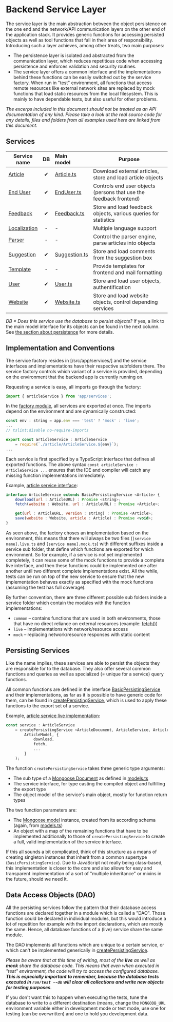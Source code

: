 # Backend Service Layer

The service layer is the main abstraction between the object persistence on the one end and the network/API communication layers on the other end of the application stack. It provides generic functions for accessing persisted objects as well as tool functions that fall in their area of responsibility. Introducing such a layer achieves, among other treats, two main purposes:

* The persistence layer is isolated and abstracted from the communication layer, which reduces repetitious code when accessing persistence and enforces validation and security routines.
* The service layer offers a common interface and the implementations behind these functions can be easily switched out by the service factory. When run in "test" environment, all functions that access remote resources like external network sites are replaced by mock functions that load static resources from the local filesystem. This is mainly to have dependable tests, but also useful for other problems.

_The excerps included in this document should not be treated as an API documentation of any kind. Please take a look at the real source code for any details, files and folders from all examples used here are linked from this document._

## Services

Service<br/>name | DB | Main<br/>model | Purpose
---------------- |:--:|:-------------- | -------
[Article](/src/app/services/article/ArticleService.ts) | ✔ | [Article.ts](/src/base/Article.ts) | Download external articles, store and load article objects
[End User](/src/app/services/enduser/EndUserService.ts) | ✔ | [EndUser.ts](/src/base/EndUser.ts) | Controls end user objects (persons that use the feedback frontend)
[Feedback](/src/app/services/feedback/FeedbackService.ts) | ✔ | [Feedback.ts](/src/base/Feedback.ts) | Store and load feedback objects, various queries for statistics
[Localization](/src/app/services/LocalizationService.ts) | - | - | Multiple language support
[Parser](/src/app/services/parser/ParserService.ts) | - | - | Control the parser engine, parse articles into objects
[Suggestion](/src/app/services/suggestion/SuggestionService.ts) | ✔ | [Suggestion.ts](/src/base/Suggestion.ts) | Store and load comments from the suggestion box
[Template](/src/app/services/template/TemplateService.ts) | - | - | Provide templates for frontend and mail formatting
[User](/src/app/services/user/UserService.ts) | ✔ | [User.ts](/src/base/User.ts) | Store and load user objects, authentification
[Website](/src/app/services/website/WebsiteService.ts) | ✔ | [Website.ts](/src/base/Website.ts) | Store and load website objects, control depending services

_DB = Does this service use the database to persist objects?_ If yes, a link to the main model interface for its objects can be found in the next column. See [the section about persistence](#persisting-services) for more details.

## Implementation and Conventions

The service factory resides in [/src/app/services/] and the service interfaces and implementations have their respective subfolders there. The service factory controls which variant of a service is provided, depending on the environment that the backend app is currently running on.

Requesting a service is easy, all imports go through the factory:
```javascript
import { articleService } from 'app/services';
```

In the [factory module](/src/app/services/index.ts), all services are exported at once. The imports depend on the environment and are dynamically constructed:
```javascript
const env : string = app.env === 'test' ? 'mock' : 'live';
...
// tslint:disable no-require-imports

export const articleService : ArticleService
	= require(`./article/ArticleService.${env}`);
...
```

Each service is first specified by a TypeScript interface that defines all exported functions. The above syntax `const articleService : ArticleService ...` ensures that the IDE and compiler will catch any missing function implementations immediately.

Example, [article service interface](/src/app/services/article/ArticleService.ts):
```javascript
interface ArticleService extends BasicPersistingService <Article> {
	download(url : ArticleURL) : Promise <string>;
	fetch(website : Website, url : ArticleURL) : Promise <Article>;

	get(url : ArticleURL, version : string) : Promise <Article>;
	save(website : Website, article : Article) : Promise <void>;
}
```

As seen above, the factory choses an implementation based on the environment, this means that there will always be two files (`[service name].live.ts` and `[service name].mock.ts`) with different suffixes inside a service sub folder, that define which functions are exported for which environment. So for example, if a service is not yet implemented completely, it can reuse some of the mock functions to provide a complete live interface, and then these functions could be implemented one after another until two different complete implementations exist. All the while, tests can be run on top of the new service to ensure that the new implementation behaves exactly as specified with the mock functions (assuming the test has full coverage).

By further convention, there are three different possible sub folders inside a service folder which contain the modules with the function implementations:
* `common` – contains functions that are used in both environments, those that have no direct reliance on external resources (example: [fetch()](/src/app/services/article/common/fetch.ts))
* `live` – implementations with network/resource access
* `mock` – replacing network/resource responses with static content

## Persisting Services <a name="persisting-services"/>

Like the name implies, these services are able to persist the objects they are responsible for to the database. They also offer several common functions and queries as well as specialized (= unique for a service) query functions.

All common functions are defined in the interface [BasicPersistingService](/src/app/services/BasicPersistingService.ts) and their implementations, as far as it is possible to have generic code for them, can be found in [createPersistingService](/src/app/services/createPersistingService.ts), which is used to apply these functions to the export set of a service.

Example, [article service live implementation](/src/app/services/article/ArticleService.live.ts):
```javascript
const service : ArticleService
	= createPersistingService <ArticleDocument, ArticleService, Article> (
		ArticleModel, {
			download,
			fetch,
			...
		}
	);
```

The function `createPersistingService` takes three generic type arguments:
* The sub type of a [Mongoose Document](http://mongoosejs.com/docs/api.html#document-js) as defined in [models.ts](/src/app/db/models.ts)
* The service interface, for type casting the compiled object and fulfilling the export type
* The object model of the service's main object, mostly for function return types

The two function parameters are:
* The [Mongoose model](http://mongoosejs.com/docs/api.html#model-js) instance, created from its according schema (again, from [models.ts](/src/app/db/models.ts))
* An object with a map of the remaining functions that have to be implemented additionally to those of `createPersistingService` to create a full, valid implementation of the service interface.

If this all sounds a bit complicated, think of this structure as a means of creating singleton instances that inherit from a common supertype (`BasicPersistingService`). Due to JavaScript not really being class-based, this implementation is closer to the core and also allows for easy and transparent implementation of a sort of "multiple inheritance" or mixins in the future, should we need it.

## Data Access Objects (DAO)

All the persisting services follow the pattern that their database access functions are declared together in a module which is called a "DAO". Those function could be declared in individual modules, but this would introduce a lot of repetition for example with the import declarations, which are mostly the same. Hence, all database functions of a (live) service share the same module.

The DAO implements all functions which are unique to a certain service, or which can't be implemented generically in [createPersistingService](/src/app/services/createPersistingService.ts).

_Please be aware that at this time of writing, most of the **live** as well as **mock** share the database code. This means that even when executed in "test" environment, the code will try to access the configured database. **This is especially important to remember, because the database tests executed in `run/test --db` will clear all collections and write new objects for testing purposes**._

If you don't want this to happen when executing the tests, tune the database to write to a different destination (means, change the `MONGODB_URL` environment variable either in development mode or test mode, use one for testing (can be overwritten) and one to hold you development data.
